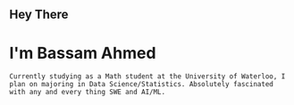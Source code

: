 ## Hey There    
# I'm Bassam Ahmed

`Currently studying as a Math student at the University of Waterloo, I plan on majoring in Data Science/Statistics. Absolutely fascinated with any and every thing SWE and AI/ML.`